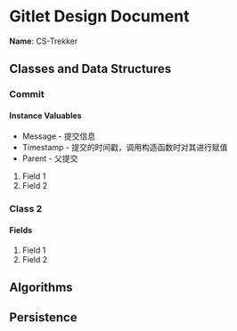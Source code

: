# Gitlet Design Document

**Name**: CS-Trekker

## Classes and Data Structures

### Commit

#### Instance Valuables
* Message - 提交信息
* Timestamp - 提交的时间戳，调用构造函数时对其进行赋值
* Parent - 父提交

1. Field 1
2. Field 2


### Class 2

#### Fields

1. Field 1
2. Field 2


## Algorithms

## Persistence

